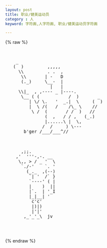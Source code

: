 ```yaml
---
layout: post
title: 职业/健美运动员
category : 人
keyword: 字符画,人字符画, 职业/健美运动员字符画

---
```

{% raw %}
<pre>


    _
   (  )         ,,,,,
     \\         . .  ,
      \\       | -   D
      (._)     \__-  |
                 |   |
     \\|_  , ,---- _ |----.
      \__ ( (           /  )       _
         | \/ \.   '  _.|  \     (  )
         |  \ /(   /    /\_ \    //
          \ /  (       / /  )   //
               (  ,   / / ,   (_.)
               |......\ |  \,
              /  /     ) \---
       b'ger /___/___^//



      ,;;.
    ,'  '''-,-. __
     \,, > / _ '  \
      `./-'    `. '
        (_._  ,(--)
         `| '  /` }
         `----' ( |
         |    )  ||
         |`.  | '_I
         |_|__| '
          c'c'
          |)|)
          |'|'
       ,_'_'_\  jv


 </pre>
{% endraw %}
